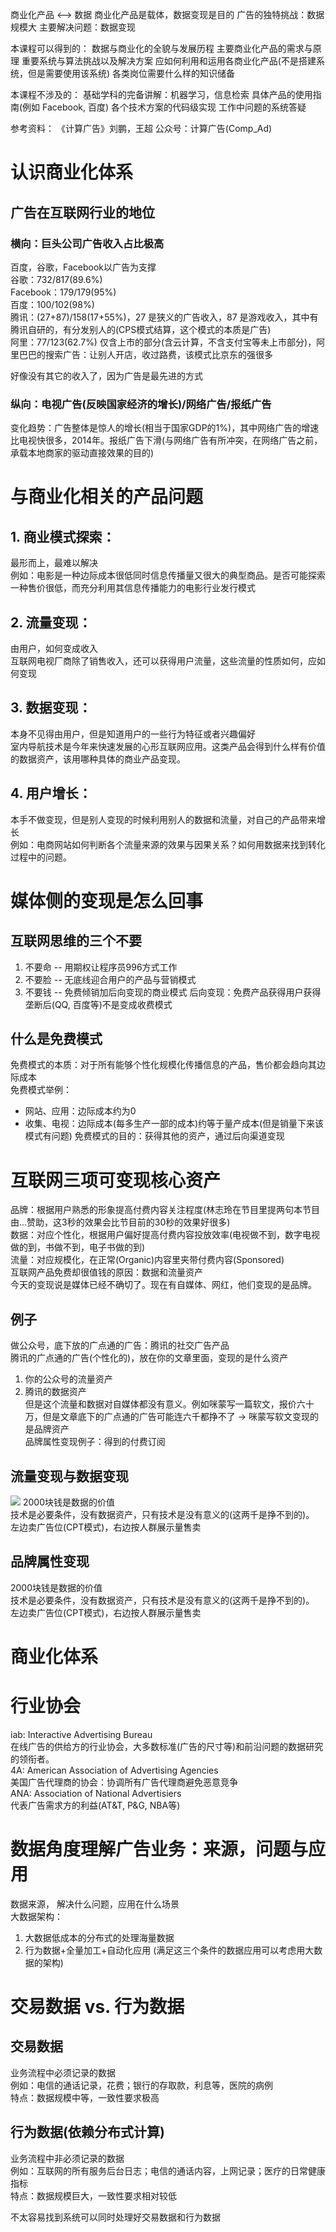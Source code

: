 
商业化产品 <--> 数据
商业化产品是载体，数据变现是目的
广告的独特挑战：数据规模大
主要解决问题：数据变现

本课程可以得到的：
数据与商业化的全貌与发展历程
主要商业化产品的需求与原理
重要系统与算法挑战以及解决方案
应如何利用和运用各商业化产品(不是搭建系统，但是需要使用该系统)
各类岗位需要什么样的知识储备

本课程不涉及的：
基础学科的完备讲解：机器学习，信息检索
具体产品的使用指南(例如 Facebook, 百度)
各个技术方案的代码级实现
工作中问题的系统答疑

参考资料：
《计算广告》刘鹏，王超
公众号：计算广告(Comp_Ad)

# 认识商业化体系
## 广告在互联网行业的地位
### 横向：巨头公司广告收入占比极高
百度，谷歌，Facebook以广告为支撑  
谷歌：732/817(89.6%)  
Facebook：179/179(95%)  
百度：100/102(98%)  
腾讯：(27+87)/158(17+55%)，27 是狭义的广告收入，87 是游戏收入，其中有腾讯自研的，有分发别人的(CPS模式结算，这个模式的本质是广告)  
阿里：77/123(62.7%) 仅含上市的部分(含云计算，不含支付宝等未上市部分)，阿里巴巴的搜索广告：让别人开店，收过路费，该模式比京东的强很多  

好像没有其它的收入了，因为广告是最先进的方式

### 纵向：电视广告(反映国家经济的增长)/网络广告/报纸广告
变化趋势：广告整体是惊人的增长(相当于国家GDP的1%)，其中网络广告的增速比电视快很多，2014年。报纸广告下滑(与网络广告有所冲突，在网络广告之前，承载本地商家的驱动直接效果的目的)

# 与商业化相关的产品问题
## 1. 商业模式探索：
最形而上，最难以解决  
例如：电影是一种边际成本很低同时信息传播量又很大的典型商品。是否可能探索一种售价很低，而充分利用其信息传播能力的电影行业发行模式  
## 2. 流量变现：
由用户，如何变成收入  
互联网电视厂商除了销售收入，还可以获得用户流量，这些流量的性质如何，应如何变现  
## 3. 数据变现：
本身不见得由用户，但是知道用户的一些行为特征或者兴趣偏好  
室内导航技术是今年来快速发展的心形互联网应用。这类产品会得到什么样有价值的数据资产，该用哪种具体的商业产品变现。  
## 4. 用户增长：
本手不做变现，但是别人变现的时候利用别人的数据和流量，对自己的产品带来增长  
例如：电商网站如何判断各个流量来源的效果与因果关系？如何用数据来找到转化过程中的问题。  

# 媒体侧的变现是怎么回事
## 互联网思维的三个不要
1. 不要命 -- 用期权让程序员996方式工作
2. 不要脸 -- 无底线迎合用户的产品与营销模式
3. 不要钱 -- 免费倾销加后向变现的商业模式
后向变现：免费产品获得用户获得垄断后(QQ, 百度等)不是变成收费模式  

## 什么是免费模式
免费模式的本质：对于所有能够个性化规模化传播信息的产品，售价都会趋向其边际成本  
免费模式举例：  
- 网站、应用：边际成本约为0
- 收集、电视：边际成本(每多生产一部的成本)约等于量产成本(但是销量下来该模式有问题)
免费模式的目的：获得其他的资产，通过后向渠道变现  

# 互联网三项可变现核心资产
品牌：根据用户熟悉的形象提高付费内容关注程度(林志玲在节目里提两句本节目由...赞助，这3秒的效果会比节目前的30秒的效果好很多)  
数据：对应个性化，根据用户偏好提高付费内容投放效率(电视做不到，数字电视做的到，书做不到，电子书做的到)  
流量：对应规模化，在正常(Organic)内容里夹带付费内容(Sponsored)  
互联网产品免费却很值钱的原因：数据和流量资产  
今天的变现说是媒体已经不确切了。现在有自媒体、网红，他们变现的是品牌。  

## 例子
做公众号，底下放的广点通的广告：腾讯的社交广告产品  
腾讯的广点通的广告(个性化的)，放在你的文章里面，变现的是什么资产  
1. 你的公众号的流量资产  
2. 腾讯的数据资产  
但是这个流量和数据对自媒体都没有意义。例如咪蒙写一篇软文，报价六十万，但是文章底下的广点通的广告可能连六千都挣不了 -> 咪蒙写软文变现的是品牌资产  
品牌属性变现例子：得到的付费订阅  

## 流量变现与数据变现
![](https://raw.githubusercontent.com/FennelDumplings/tx_adv_contest_2020/master/study/images/image.png)
2000块钱是数据的价值  
技术是必要条件，没有数据资产，只有技术是没有意义的(这两千是挣不到的)。  
左边卖广告位(CPT模式)，右边按人群展示量售卖  

## 品牌属性变现
2000块钱是数据的价值  
技术是必要条件，没有数据资产，只有技术是没有意义的(这两千是挣不到的)。  
左边卖广告位(CPT模式)，右边按人群展示量售卖  

# 商业化体系

# 行业协会
iab: Interactive Advertising Bureau  
在线广告的供给方的行业协会，大多数标准(广告的尺寸等)和前沿问题的数据研究的领衔者。  
4A: American Association of Advertising Agencies  
美国广告代理商的协会：协调所有广告代理商避免恶意竞争  
ANA: Association of National Advertisiers  
代表广告需求方的利益(AT&T, P&G, NBA等)  

# 数据角度理解广告业务：来源，问题与应用
数据来源， 解决什么问题，应用在什么场景  
大数据架构：  
1. 大数据低成本的分布式的处理海量数据  
2. 行为数据+全量加工+自动化应用 (满足这三个条件的数据应用可以考虑用大数据的架构)  

# 交易数据 vs. 行为数据
## 交易数据
业务流程中必须记录的数据  
例如：电信的通话记录，花费；银行的存取款，利息等，医院的病例  
特点：数据规模中等，一致性要求极高  
## 行为数据(依赖分布式计算)
业务流程中非必须记录的数据  
例如：互联网的所有服务后台日志；电信的通话内容，上网记录；医疗的日常健康指标  
特点：数据规模巨大，一致性要求相对较低  

不太容易找到系统可以同时处理好交易数据和行为数据  






